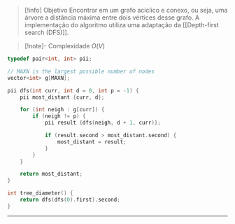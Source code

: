 > [!info] Objetivo
> Encontrar em um grafo acíclico e conexo, ou seja, uma árvore a distância máxima entre dois vértices desse grafo. A implementação do algoritmo utiliza uma adaptação da [[Depth-first search (DFS)]].

> [!note]- Complexidade
> $O(V)$

```cpp
typedef pair<int, int> pii;

// MAXN is the largest possible number of nodes
vector<int> g[MAXN];

pii dfs(int curr, int d = 0, int p = -1) {
    pii most_distant {curr, d};

    for (int neigh : g[curr]) {
        if (neigh != p) {
            pii result {dfs(neigh, d + 1, curr)};

            if (result.second > most_distant.second) {
                most_distant = result;
            }
        }
    }

    return most_distant;
}

int tree_diameter() {
	return dfs(dfs(0).first).second;
}
```

---
